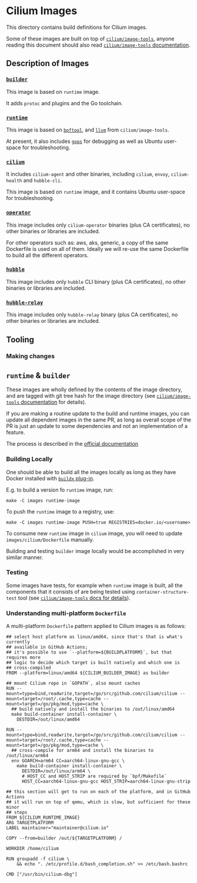 # Cilium Images

This directory contains build definitions for Cilium images.

Some of these images are built on top of [`cilium/image-tools`](https://github.com/cilium/image-tools),
anyone reading this document should also read [`cilium/image-tools` documentation](https://github.com/cilium/image-tools/blob/master/README.md).

## Description of Images

### [`builder`](builder/Dockerfile)

This image is based on `runtime` image.

It adds `protoc` and plugins and the Go toolchain.

### [`runtime`](runtime/Dockerfile)

This image is based on [`bpftool`](https://github.com/cilium/image-tools#imagesbpftool),
and [`llvm`](https://github.com/cilium/image-tools#imagesllvm) from `cilium/image-tools`.

At present, it also includes [`gops`](https://github.com/google/gops) for
debugging as well as Ubuntu user-space for troubleshooting.

### [`cilium`](cilium/Dockerfile)

It includes `cilium-agent` and other binaries, including `cilium`, `envoy`,
`cilium-health` and `hubble-cli`.

This image is based on `runtime` image, and it contains Ubuntu user-space for
troubleshooting.

### [`operator`](operator/Dockerfile)

This image includes only `cilium-operator` binaries (plus CA certificates),
no other binaries or libraries are included.

For other operators such as: aws, aks, generic, a copy of the same Dockerfile is
used on all of them. Ideally we will re-use the same Dockerfile to build all the
different operators.

### [`hubble`](hubble/Dockerfile)

This image includes only `hubble` CLI binary (plus CA certificates), no other
binaries or libraries are included.

### [`hubble-relay`](hubble-relay/Dockerfile)

This image includes only `hubble-relay` binary (plus CA certificates), no other
binaries or libraries are included.

## Tooling

### Making changes

## `runtime` & `builder`

These images are wholly defined by the contents of the image directory, and are
tagged with git tree hash  for the image directory (see
[`cilium/image-tools` documentation](https://github.com/cilium/image-tools#usage)
for details).

If you are making a routine update to the build and runtime images, you can
update all dependent images in the same PR, as long as overall scope of the PR
is just an update to some dependencies and not an implementation of a feature.

The process is described in the [official documentation](https://docs.cilium.io/en/latest/contributing/development/images/#update-cilium-builder-and-cilium-runtime-images)

### Building Locally

One should be able to build all the images locally as long as they have Docker
installed with [`buildx` plug-in](https://docs.docker.com/buildx/working-with-buildx/).

E.g. to build a version fo `runtime` image, run:

```
make -C images runtime-image
```

To push the `runtime` image to a registry, use:
```
make -C images runtime-image PUSH=true REGISTRIES=docker.io/<username>
```

To consume new `runtime` image in `cilium` image, you will need to update
`images/cilium/Dockerfile` manually.

Building and testing `builder` image locally would be accomplished in very
similar manner.

### Testing

Some images have tests, for example when `runtime` image is built, all the
components that it consists of are being tested using `container-structure-test`
tool (see [`cilium/image-tools` docs for details](https://github.com/cilium/image-tools#imagestester)).

### Understanding multi-platform `Dockerfile`

A multi-platform `Dockerfile` pattern applied to Cilium images is as follows:
```
## select host platform as linux/amd64, since that's that is what's currently
## available in GitHub Actions;
## it's possible to use `--platform=${BUILDPLATFORM}`, but that requires more
## logic to decide which target is built natively and which one is
## cross-compiled
FROM --platform=linux/amd64 ${CILIUM_BUILDER_IMAGE} as builder

## mount Cilium repo in `GOPATH`, also mount caches
RUN --mount=type=bind,readwrite,target=/go/src/github.com/cilium/cilium --mount=target=/root/.cache,type=cache --mount=target=/go/pkg/mod,type=cache \
  ## build natively and install the binaries to /out/linux/amd64
  make build-container install-container \
    DESTDIR=/out/linux/amd64

RUN --mount=type=bind,readwrite,target=/go/src/github.com/cilium/cilium --mount=target=/root/.cache,type=cache --mount=target=/go/pkg/mod,type=cache \
  ## cross-compile for arm64 and install the binaries to /out/linux/arm64
  env GOARCH=arm64 CC=aarch64-linux-gnu-gcc \
    make build-container install-container \
      DESTDIR=/out/linux/arm64 \
      # HOST_CC and HOST_STRIP are required by `bpf/Makefile`
      HOST_CC=aarch64-linux-gnu-gcc HOST_STRIP=aarch64-linux-gnu-strip

## this section will get to run on each of the platform, and in GitHub Actions
## it will run on top of qemu, which is slow, but sufficient for these minor
## steps
FROM ${CILIUM_RUNTIME_IMAGE}
ARG TARGETPLATFORM
LABEL maintainer="maintainer@cilium.io"

COPY --from=builder /out/${TARGETPLATFORM} /

WORKDIR /home/cilium

RUN groupadd -f cilium \
    && echo ". /etc/profile.d/bash_completion.sh" >> /etc/bash.bashrc

CMD ["/usr/bin/cilium-dbg"]
```

